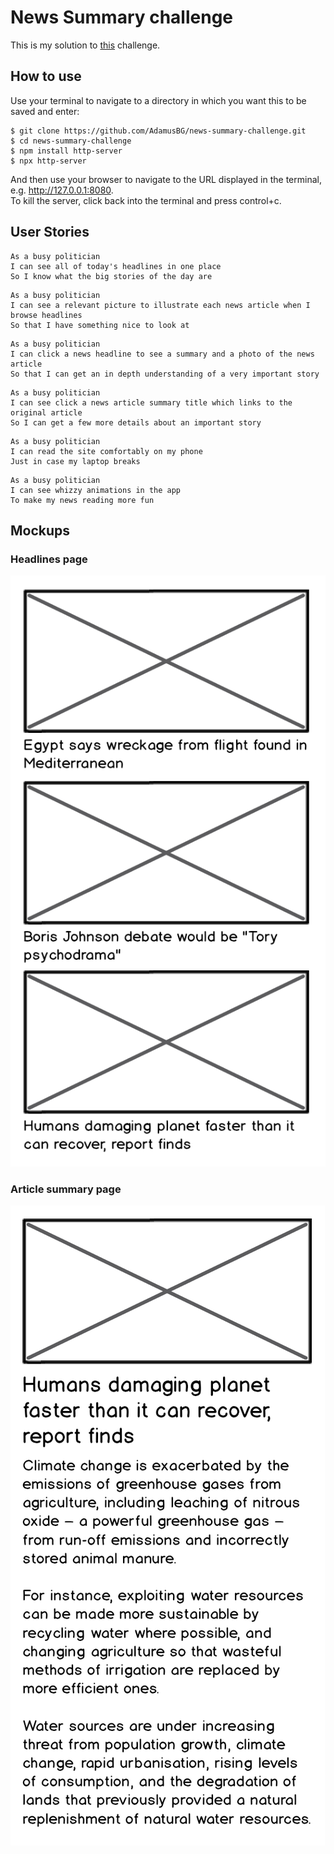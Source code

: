 # News Summary challenge

This is my solution to [this](https://github.com/makersacademy/news-summary-challenge) challenge.  

## How to use  

Use your terminal to navigate to a directory in which you want this to be saved and enter:

```
$ git clone https://github.com/AdamusBG/news-summary-challenge.git
$ cd news-summary-challenge
$ npm install http-server
$ npx http-server
```

And then use your browser to navigate to the URL displayed in the terminal, e.g. http://127.0.0.1:8080.  
To kill the server, click back into the terminal and press control+c.  

## User Stories

```
As a busy politician
I can see all of today's headlines in one place
So I know what the big stories of the day are
```

```
As a busy politician
I can see a relevant picture to illustrate each news article when I browse headlines
So that I have something nice to look at
```

```
As a busy politician
I can click a news headline to see a summary and a photo of the news article
So that I can get an in depth understanding of a very important story
```

```
As a busy politician
I can see click a news article summary title which links to the original article
So I can get a few more details about an important story
```

```
As a busy politician
I can read the site comfortably on my phone
Just in case my laptop breaks
```

```
As a busy politician
I can see whizzy animations in the app
To make my news reading more fun
```

## Mockups

### Headlines page

![Headlines page mockup](/images/news-summary-project-headlines-page-mockup.png)

### Article summary page

![Article page mockup](/images/news-summary-project-article-page-mockup.png)
